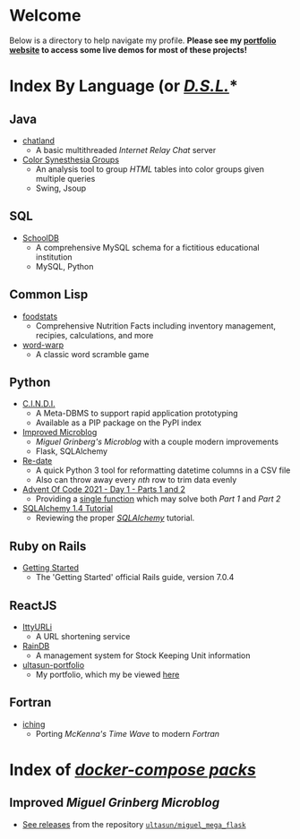 # Welcome
Below is a directory to help navigate my profile.  **Please see my [portfolio website](https://ultasun-portfolio.herokuapp.com/) to access some live demos for most of these projects!**

# Index By Language (or [*D.S.L.*](https://en.wikipedia.org/wiki/Domain-specific_language)*
## Java
- [chatland](https://github.com/ultasun/chatland)
  - A basic multithreaded *Internet Relay Chat* server
- [Color Synesthesia Groups](https://github.com/ultasun/ColorSynesthesiaGroups)
  - An analysis tool to group *HTML* tables into color groups given multiple queries
  - Swing, Jsoup

## SQL
- [SchoolDB](https://github.com/ultasun/schooldb)
  - A comprehensive MySQL schema for a fictitious educational institution
  - MySQL, Python

## Common Lisp
- [foodstats](https://github.com/ultasun/foodstats)
  - Comprehensive Nutrition Facts including inventory management, recipies, calculations, and more
- [word-warp](https://github.com/ultasun/word-warp)
  - A classic word scramble game

## Python
- [C.I.N.D.I.](https://github.com/ultasun/cindi)
  - A Meta-DBMS to support rapid application prototyping
  - Available as a PIP package on the PyPI index
- [Improved Microblog](https://github.com/ultasun/miguel_mega_flask#improvements-from-the-original-microblog)
  - *Miguel Grinberg's* *Microblog* with a couple modern improvements
  - Flask, SQLAlchemy
- [Re-date](https://github.com/ultasun/re-date)
  - A quick Python 3 tool for reformatting datetime columns in a CSV file
  - Also can throw away every *nth* row to trim data evenly
- [Advent Of Code 2021 - Day 1 - Parts 1 and 2](https://github.com/ultasun/adventofcode.com-2021-day-1)
  - Providing a [single function](https://github.com/ultasun/adventofcode.com-2021-day-1/blob/main/solution.py#L13) which may solve both *Part 1* and *Part 2* 
- [SQLAlchemy 1.4 Tutorial](https://github.com/ultasun/sqlalchemy_1.4_tutorial)
  - Reviewing the proper [*SQLAlchemy*](https://sqlalchemy.org) tutorial.

## Ruby on Rails
- [Getting Started](https://github.com/ultasun/getting_started_with_rails-7.0.4)
  - The 'Getting Started' official Rails guide, version 7.0.4
  
## ReactJS
- [IttyURLi](https://github.com/ultasun/ittyurli)
  - A URL shortening service
- [RainDB](https://github.com/ultasun/raindb-react)
  - A management system for Stock Keeping Unit information
- [ultasun-portfolio](https://github.com/ultasun/ultasun-react-portfolio)
  - My portfolio, which my be viewed [here](https://ultasun-portfolio.herokuapp.com/)

## Fortran
- [iching](https://github.com/ultasun/iching)
  - Porting *McKenna's Time Wave* to modern *Fortran*

# Index of [*docker-compose packs*](https://stackoverflow.com/a/55274390)
## Improved *Miguel Grinberg Microblog*
- [See releases](https://github.com/ultasun/miguel_mega_flask/releases/tag/v1.0.0) from the repository [`ultasun/miguel_mega_flask`](https://github.com/ultasun/miguel_mega_flask/)

